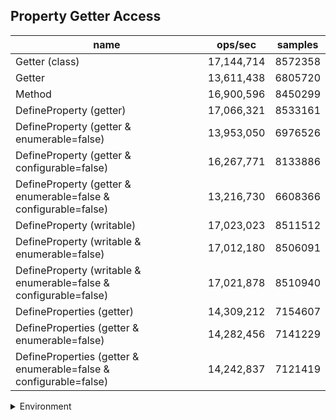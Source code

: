 ## Property Getter Access

|name|ops/sec|samples|
|-|-|-|
|Getter (class)|17,144,714|8572358|
|Getter|13,611,438|6805720|
|Method|16,900,596|8450299|
|DefineProperty (getter)|17,066,321|8533161|
|DefineProperty (getter & enumerable=false)|13,953,050|6976526|
|DefineProperty (getter & configurable=false)|16,267,771|8133886|
|DefineProperty (getter & enumerable=false & configurable=false)|13,216,730|6608366|
|DefineProperty (writable)|17,023,023|8511512|
|DefineProperty (writable & enumerable=false)|17,012,180|8506091|
|DefineProperty (writable & enumerable=false & configurable=false)|17,021,878|8510940|
|DefineProperties (getter)|14,309,212|7154607|
|DefineProperties (getter & enumerable=false)|14,282,456|7141229|
|DefineProperties (getter & enumerable=false & configurable=false)|14,242,837|7121419|


<details>
<summary>Environment</summary>

* __Machine:__ linux x64 | 4 vCPUs | 15.2GB Mem
* __Run:__ Mon Jun 24 2024 00:32:17 GMT+0000 (Coordinated Universal Time)
</details>

<!--
{"environment":{"platform":"linux","arch":"x64","cpus":4,"totalMemory":15.245216369628906},"benchmarks":[{"name":"Getter (class)","opsSec":17144714.507987324,"samples":8572358},{"name":"Getter","opsSec":13611438.865846347,"samples":6805720},{"name":"Method","opsSec":16900596.104411557,"samples":8450299},{"name":"DefineProperty (getter)","opsSec":17066321.796839688,"samples":8533161},{"name":"DefineProperty (getter & enumerable=false)","opsSec":13953050.70371761,"samples":6976526},{"name":"DefineProperty (getter & configurable=false)","opsSec":16267771.502728883,"samples":8133886},{"name":"DefineProperty (getter & enumerable=false & configurable=false)","opsSec":13216730.827170072,"samples":6608366},{"name":"DefineProperty (writable)","opsSec":17023023.696936347,"samples":8511512},{"name":"DefineProperty (writable & enumerable=false)","opsSec":17012180.118989125,"samples":8506091},{"name":"DefineProperty (writable & enumerable=false & configurable=false)","opsSec":17021878.32403569,"samples":8510940},{"name":"DefineProperties (getter)","opsSec":14309212.847844724,"samples":7154607},{"name":"DefineProperties (getter & enumerable=false)","opsSec":14282456.679100463,"samples":7141229},{"name":"DefineProperties (getter & enumerable=false & configurable=false)","opsSec":14242837.332256215,"samples":7121419}]}-->
